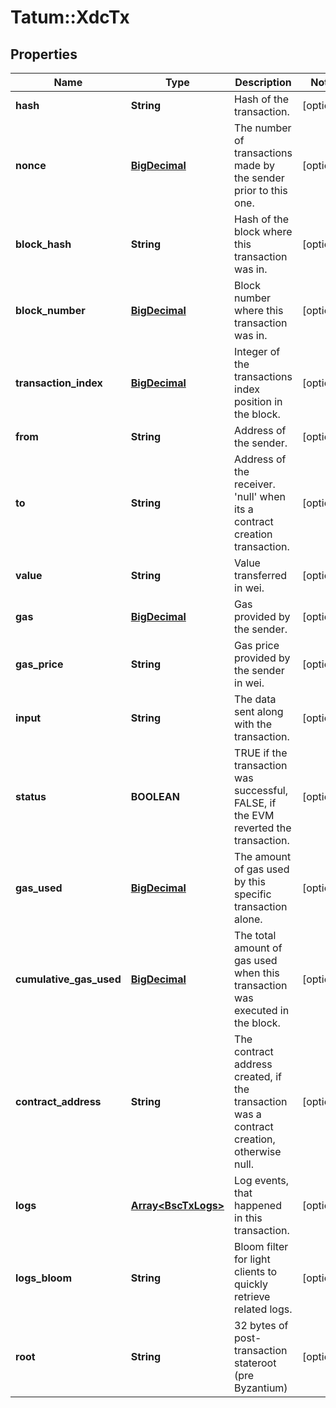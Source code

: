 # Tatum::XdcTx

## Properties
Name | Type | Description | Notes
------------ | ------------- | ------------- | -------------
**hash** | **String** | Hash of the transaction. | [optional] 
**nonce** | [**BigDecimal**](BigDecimal.md) | The number of transactions made by the sender prior to this one. | [optional] 
**block_hash** | **String** | Hash of the block where this transaction was in. | [optional] 
**block_number** | [**BigDecimal**](BigDecimal.md) | Block number where this transaction was in. | [optional] 
**transaction_index** | [**BigDecimal**](BigDecimal.md) | Integer of the transactions index position in the block. | [optional] 
**from** | **String** | Address of the sender. | [optional] 
**to** | **String** | Address of the receiver. &#x27;null&#x27; when its a contract creation transaction. | [optional] 
**value** | **String** | Value transferred in wei. | [optional] 
**gas** | [**BigDecimal**](BigDecimal.md) | Gas provided by the sender. | [optional] 
**gas_price** | **String** | Gas price provided by the sender in wei. | [optional] 
**input** | **String** | The data sent along with the transaction. | [optional] 
**status** | **BOOLEAN** | TRUE if the transaction was successful, FALSE, if the EVM reverted the transaction. | [optional] 
**gas_used** | [**BigDecimal**](BigDecimal.md) | The amount of gas used by this specific transaction alone. | [optional] 
**cumulative_gas_used** | [**BigDecimal**](BigDecimal.md) | The total amount of gas used when this transaction was executed in the block. | [optional] 
**contract_address** | **String** | The contract address created, if the transaction was a contract creation, otherwise null. | [optional] 
**logs** | [**Array&lt;BscTxLogs&gt;**](BscTxLogs.md) | Log events, that happened in this transaction. | [optional] 
**logs_bloom** | **String** | Bloom filter for light clients to quickly retrieve related logs. | [optional] 
**root** | **String** | 32 bytes of post-transaction stateroot (pre Byzantium) | [optional] 

